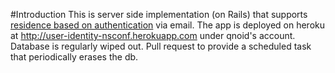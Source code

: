 #Introduction
This is server side implementation (on Rails) that supports [residence based on authentication][1] via email.
The app is deployed on heroku at http://user-identity-nsconf.herokuapp.com under qnoid's account.
Database is regularly wiped out. Pull request to provide a scheduled task that periodically erases the db.

[1]: https://github.com/qnoid/TBUserIdentity 
